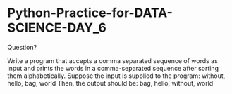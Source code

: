# Python-Practice-for-DATA-SCIENCE-DAY_6

Question?

Write a program that accepts a comma separated sequence of words as input and prints the words in a comma-separated sequence after sorting them alphabetically. 
Suppose the input is supplied to the program: without, hello, bag, world 
Then, the output should be: bag, hello, without, world
